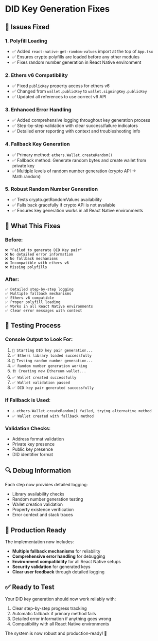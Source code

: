 # DID Key Generation Fixes

## 🔧 Issues Fixed

### 1. **Polyfill Loading**
- ✅ Added `react-native-get-random-values` import at the top of `App.tsx`
- ✅ Ensures crypto polyfills are loaded before any other modules
- ✅ Fixes random number generation in React Native environment

### 2. **Ethers v6 Compatibility**
- ✅ Fixed `publicKey` property access for ethers v6
- ✅ Changed from `wallet.publicKey` to `wallet.signingKey.publicKey`
- ✅ Updated all references to use correct v6 API

### 3. **Enhanced Error Handling**
- ✅ Added comprehensive logging throughout key generation process
- ✅ Step-by-step validation with clear success/failure indicators
- ✅ Detailed error reporting with context and troubleshooting info

### 4. **Fallback Key Generation**
- ✅ Primary method: `ethers.Wallet.createRandom()`
- ✅ Fallback method: Generate random bytes and create wallet from private key
- ✅ Multiple levels of random number generation (crypto API → Math.random)

### 5. **Robust Random Number Generation**
- ✅ Tests crypto.getRandomValues availability
- ✅ Falls back gracefully if crypto API is not available
- ✅ Ensures key generation works in all React Native environments

## 🎯 What This Fixes

### Before:
```
❌ "Failed to generate DID Key pair"
❌ No detailed error information
❌ No fallback mechanisms
❌ Incompatible with ethers v6
❌ Missing polyfills
```

### After:
```
✅ Detailed step-by-step logging
✅ Multiple fallback mechanisms
✅ Ethers v6 compatible
✅ Proper polyfill loading
✅ Works in all React Native environments
✅ Clear error messages with context
```

## 🧪 Testing Process

### Console Output to Look For:
1. `🔑 Starting DID key pair generation...`
2. `✅ Ethers library loaded successfully`
3. `🎲 Testing random number generation...`
4. `✅ Random number generation working`
5. `🏗️ Creating new Ethereum wallet...`
6. `✅ Wallet created successfully`
7. `✅ Wallet validation passed`
8. `✅ DID key pair generated successfully`

### If Fallback is Used:
- `⚠️ ethers.Wallet.createRandom() failed, trying alternative method`
- `✅ Wallet created with fallback method`

### Validation Checks:
- Address format validation
- Private key presence
- Public key presence  
- DID identifier format

## 🔍 Debug Information

Each step now provides detailed logging:
- Library availability checks
- Random number generation testing
- Wallet creation validation
- Property existence verification
- Error context and stack traces

## 🚀 Production Ready

The implementation now includes:
- **Multiple fallback mechanisms** for reliability
- **Comprehensive error handling** for debugging
- **Environment compatibility** for all React Native setups
- **Security validation** for generated keys
- **Clear user feedback** through detailed logging

## ✅ Ready to Test

Your DID key generation should now work reliably with:
1. Clear step-by-step progress tracking
2. Automatic fallback if primary method fails
3. Detailed error information if anything goes wrong
4. Compatibility with all React Native environments

The system is now robust and production-ready! 🎉 